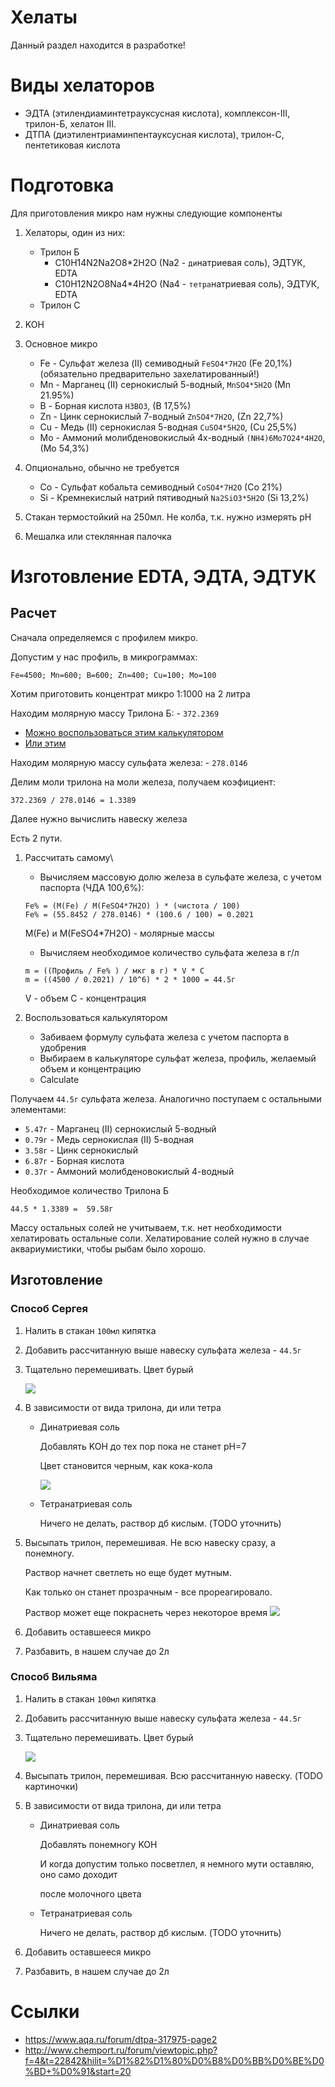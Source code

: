 # Хелаты

Данный раздел находится в разработке!

# Виды хелаторов

* ЭДТА (этилендиаминтетрауксусная кислота), комплексон-III, трилон-Б, хелатон III.
* ДТПА (диэтилентриаминпентауксусная кислота), трилон-С, пентетиковая кислота

# Подготовка

Для приготовления микро нам нужны следующие компоненты

1) Хелаторы, один из них:
   - Трилон Б
      * C10H14N2Na2O8*2H2O (Na2 - `ди`натриевая соль), ЭДТУК, EDTA
      * C10H12N2O8Na4*4H2O (Na4 - `тетра`натриевая соль), ЭДТУК, EDTA
   - Трилон C
2) KOH
3) Основное микро
   * Fe - Сульфат железа (II) семиводный `FeSO4*7H2O` (Fe 20,1%) (обязательно предварительно захелатированный!)
   * Mn - Марганец (II) сернокислый 5-водный, `MnSO4*5H2O` (Mn 21.95%)
   * B - Борная кислота `H3BO3`, (B 17,5%)
   * Zn - Цинк сернокислый 7-водный `ZnSO4*7H2O`, (Zn 22,7%)
   * Cu - Медь (II) сернокислая 5-водная `CuSO4*5H2O`, (Cu 25,5%)
   * Mo - Аммоний молибденовокислый 4х-водный `(NH4)6Mo7O24*4H2O`, (Mo 54,3%)
4) Опционально, обычно не требуется
   * Co - Сульфат кобальта семиводный `CoSO4*7H2O` (Co 21%)
   * Si - Кремнекислый натрий пятиводный `Na2SiO3*5H2O` (Si 13,2%)

5) Стакан термостойкий на 250мл. Не колба, т.к. нужно измерять pH
6) Мешалка или стеклянная палочка

# Изготовление EDTA, ЭДТА, ЭДТУК
   
## Расчет

Сначала определяемся с профилем микро.

Допустим у наc профиль, в микрограммах:

`Fe=4500; Mn=600; B=600; Zn=400; Cu=100; Mo=100`

Хотим приготовить концентрат микро 1:1000 на 2 литра

Находим молярную массу Трилона Б: - `372.2369`

* [Можно воспользоваться этим калькулятором](https://apkawa.github.io/react-fertilizer-calculator/#/formula/C10H14N2Na2O8*2H2O/)
* [Или этим](https://ru.webqc.org/molecular-weight-of-C10H14N2Na2O8%2A2H2O.html)

Находим молярную массу сульфата железа: - `278.0146`

Делим моли трилона на моли железа, получаем коэфициент:

```
372.2369 / 278.0146 = 1.3389
```

Далее нужно вычислить навеску железа

Есть 2 пути.
1) Рассчитать самому\
   * Вычисляем массовую долю железа в сульфате железа, с учетом паспорта (ЧДА 100,6%):
   ``` 
   Fe% = (М(Fe) / M(FeSO4*7H2O) ) * (чистота / 100) 
   Fe% = (55.8452 / 278.0146) * (100.6 / 100) = 0.2021
   ```
   M(Fe) и M(FeSO4*7H2O) - молярные массы
   * Вычисляем необходимое количество сульфата железа в г/л
   ```
   m = ((Профиль / Fe% ) / мкг в г) * V * C
   m = ((4500 / 0.2021) / 10^6) * 2 * 1000 = 44.5г
   ```
   V - объем 
   C - концентрация
   

2) Воспользоваться калькулятором
   * Забиваем формулу сульфата железа с учетом паспорта в удобрения
   * Выбираем в калькуляторе сульфат железа, профиль, желаемый объем и концентрацию
   * Calculate
   
Получаем `44.5г` сульфата железа.
Аналогично поступаем с остальными элементами:
   * `5.47г` - Марганец (II) сернокислый 5-водный
   * `0.79г` - Медь сернокислая (II) 5-водная
   * `3.58г` - Цинк сернокислый
   * `6.87г` - Борная кислота
   * `0.37г` - Аммоний молибденовокислый 4-водный


Необходимое количество Трилона Б
```
44.5 * 1.3389 =  59.58г 
```

Массу остальных солей не учитываем, т.к. нет необходимости хелатировать остальные соли. 
Хелатирование солей нужно в случае аквариумистики, чтобы рыбам было хорошо.


## Изготовление

### Способ Сергея

1. Налить в стакан `100мл` кипятка
2. Добавить рассчитанную выше навеску сульфата железа - `44.5г`
3. Тщательно перемешивать. Цвет бурый 
   
   ![](./EDTA_make_1.jpg)
   
4. В зависимости от вида трилона, ди или тетра
   * Динатриевая соль 
     
      Добавлять KOH до тех пор пока не станет pH=7
     
      Цвет становится черным, как кока-кола 
     
      ![](./EDTA_make_2.jpg)
      
   * Тетранатриевая соль 
     
      Ничего не делать, раствор дб кислым. (TODO уточнить)
     
5. Высыпать трилон, перемешивая. Не всю навеску сразу, а понемногу. 
   
   Раствор начнет светлеть но еще будет мутным. 
   
   Как только он станет прозрачным - все прореагировало. 
   
   Раствор может еще покраснеть через некоторое время
   ![](./EDTA_make_3.jpg)

6. Добавить оставшееся микро
7. Разбавить, в нашем случае до 2л

### Способ Вильяма

1. Налить в стакан `100мл` кипятка
2. Добавить рассчитанную выше навеску сульфата железа - `44.5г`
3. Тщательно перемешивать. Цвет бурый 
   
   ![](./EDTA_make_1.jpg)
   
4. Высыпать трилон, перемешивая. Всю рассчитанную навеску.
   (TODO картиночки)
   
5. В зависимости от вида трилона, ди или тетра
   
   * Динатриевая соль 
     
     Добавлять понемногу KOH 
     
     И когда допустим только посветлел, я немного мути оставляю, оно само доходит 
     
     после молочного цвета
     

   * Тетранатриевая соль 
     
     Ничего не делать, раствор дб кислым. (TODO уточнить)


6. Добавить оставшееся микро
7. Разбавить, в нашем случае до 2л


# Ссылки

* https://www.aqa.ru/forum/dtpa-317975-page2
* http://www.chemport.ru/forum/viewtopic.php?f=4&t=22842&hilit=%D1%82%D1%80%D0%B8%D0%BB%D0%BE%D0%BD+%D0%91&start=20
